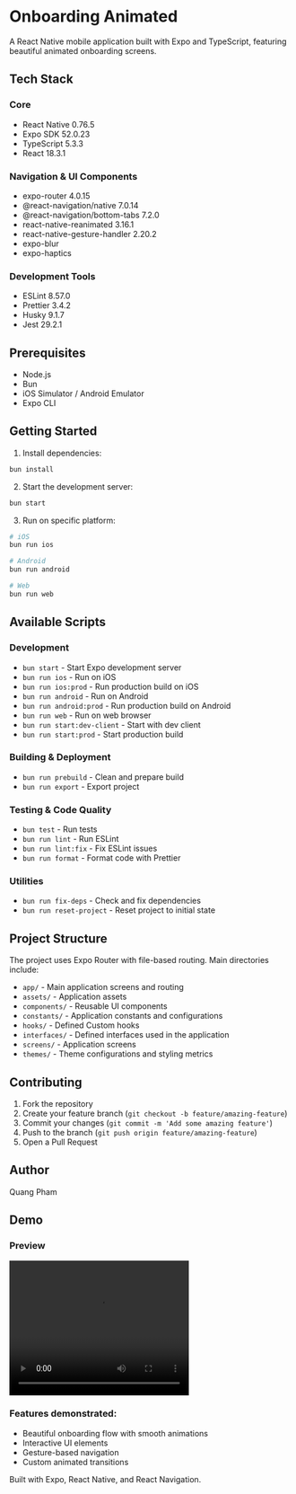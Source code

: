 # Onboarding Animated

A React Native mobile application built with Expo and TypeScript, featuring beautiful animated onboarding screens.

## Tech Stack

### Core

- React Native 0.76.5
- Expo SDK 52.0.23
- TypeScript 5.3.3
- React 18.3.1

### Navigation & UI Components

- expo-router 4.0.15
- @react-navigation/native 7.0.14
- @react-navigation/bottom-tabs 7.2.0
- react-native-reanimated 3.16.1
- react-native-gesture-handler 2.20.2
- expo-blur
- expo-haptics

### Development Tools

- ESLint 8.57.0
- Prettier 3.4.2
- Husky 9.1.7
- Jest 29.2.1

## Prerequisites

- Node.js
- Bun
- iOS Simulator / Android Emulator
- Expo CLI

## Getting Started

1. Install dependencies:

```bash
bun install
```

2. Start the development server:

```bash
bun start
```

3. Run on specific platform:

```bash
# iOS
bun run ios

# Android
bun run android

# Web
bun run web
```

## Available Scripts

### Development

- `bun start` - Start Expo development server
- `bun run ios` - Run on iOS
- `bun run ios:prod` - Run production build on iOS
- `bun run android` - Run on Android
- `bun run android:prod` - Run production build on Android
- `bun run web` - Run on web browser
- `bun run start:dev-client` - Start with dev client
- `bun run start:prod` - Start production build

### Building & Deployment

- `bun run prebuild` - Clean and prepare build
- `bun run export` - Export project

### Testing & Code Quality

- `bun test` - Run tests
- `bun run lint` - Run ESLint
- `bun run lint:fix` - Fix ESLint issues
- `bun run format` - Format code with Prettier

### Utilities

- `bun run fix-deps` - Check and fix dependencies
- `bun run reset-project` - Reset project to initial state

## Project Structure

The project uses Expo Router with file-based routing. Main directories include:

- `app/` - Main application screens and routing
- `assets/` - Application assets
- `components/` - Reusable UI components
- `constants/` - Application constants and configurations
- `hooks/` - Defined Custom hooks
- `interfaces/` - Defined interfaces used in the application
- `screens/` - Application screens
- `themes/` - Theme configurations and styling metrics

## Contributing

1. Fork the repository
2. Create your feature branch (`git checkout -b feature/amazing-feature`)
3. Commit your changes (`git commit -m 'Add some amazing feature'`)
4. Push to the branch (`git push origin feature/amazing-feature`)
5. Open a Pull Request

## Author

Quang Pham

## Demo

### Preview

<video width="320" height="240" controls>
  <source src="./docs/step-recording.mov" type="video/quicktime">
  Your browser does not support the video tag.
</video>

### Features demonstrated:

- Beautiful onboarding flow with smooth animations
- Interactive UI elements
- Gesture-based navigation
- Custom animated transitions

Built with Expo, React Native, and React Navigation.
